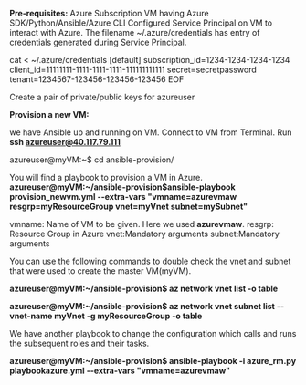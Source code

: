 
<b>Pre-requisites:</b>
Azure Subscription
VM having Azure SDK/Python/Ansible/Azure CLI
Configured Service Principal on VM to interact with Azure.
The filename  ~/.azure/credentials has entry of credentials generated during Service Principal.

cat <<EOF > ~/.azure/credentials
[default]
subscription_id=1234-1234-1234-1234
client_id=11111111-1111-1111-1111-111111111111
secret=secretpassword
tenant=1234567-123456-123456-123456
EOF


Create a pair of private/public keys for azureuser


<b>Provision a new VM:</b>

we have Ansible up and running on VM.
Connect to VM from Terminal. Run <b>ssh azureuser@40.117.79.111</b>

azureuser@myVM:~$ cd ansible-provision/

You will find a playbook to provision a VM in Azure.
<b>azureuser@myVM:~/ansible-provision$ansible-playbook provision_newvm.yml --extra-vars "vmname=azurevmaw resgrp=myResourceGroup vnet=myVnet subnet=mySubnet"</b>

vmname: Name of VM to be given. Here we used <b>azurevmaw</b>.
resgrp: Resource Group in Azure
vnet:Mandatory arguments
subnet:Mandatory arguments

You can use the following commands to double check the vnet and subnet that were used to create the master VM(myVM).

<b>
  azureuser@myVM:~/ansible-provision$ az network vnet list -o table</b>


<b>azureuser@myVM:~/ansible-provision$ az network vnet subnet list --vnet-name myVnet -g myResourceGroup -o table</b>


We have another playbook to change the configuration which calls and runs the subsequent roles and their tasks. 

<b>azureuser@myVM:~/ansible-provision$ ansible-playbook -i azure_rm.py playbookazure.yml --extra-vars  "vmname=azurevmaw"</b>
